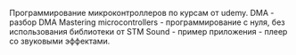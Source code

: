 Программирование микроконтроллеров по курсам от udemy.
DMA - разбор DMA
Mastering microcontrollers - программирование с нуля, без использования библиотеки от STM
Sound - пример приложения - плеер со звуковыми эффектами.
